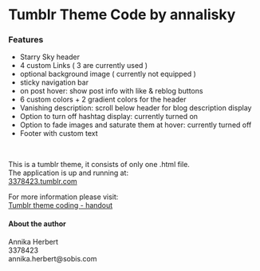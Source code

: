 # Tumblr Theme Code by annalisky
<h3> Features </h3>
<ul>
  <li> Starry Sky header </li>
<li> 4 custom Links ( 3 are currently used ) </li>
<li> optional background image ( currently not equipped )</li>
<li> sticky navigation bar</li>
<li> on post hover: show post info with like & reblog buttons</li>
<li> 6 custom colors + 2 gradient colors for the header</li>
<li> Vanishing description: scroll below header for blog description display</li>
<li> Option to turn off hashtag display: currently turned on</li>
<li> Option to fade images and saturate them at hover: currently turned off</li>
<li> Footer with custom text</li>
 </ul>
 <br>
 
This is a tumblr theme, it consists of only one .html file. <br>
The application is up and running at: <br>
 <a href="https://3378423.tumblr.com/">3378423.tumblr.com</a> 
 <p>

For more information please visit:<br>
 <a href="https://www.canva.com/design/DAC90HOvKfM/TcVoeSPihrphxlYa230-Fw/view?utm_content=DAC90HOvKfM&utm_campaign=designshare&utm_medium=link&utm_source=sharebutton">Tumblr theme coding - handout</a> <p>


<h4> About the author </h4>
Annika Herbert <br>
3378423 <br>
annika.herbert@sobis.com <br>
